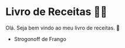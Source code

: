 # Livro de Receitas :man_cook:

Olá. Seja bem vindo ao meu livro de receitas. :shallow_pan_of_food:

- Strogonoff de Frango